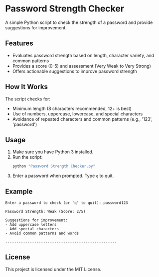 # Password Strength Checker

A simple Python script to check the strength of a password and provide suggestions for improvement.

## Features
- Evaluates password strength based on length, character variety, and common patterns
- Provides a score (0-5) and assessment (Very Weak to Very Strong)
- Offers actionable suggestions to improve password strength

## How It Works
The script checks for:
- Minimum length (8 characters recommended, 12+ is best)
- Use of numbers, uppercase, lowercase, and special characters
- Avoidance of repeated characters and common patterns (e.g., '123', 'password')

## Usage
1. Make sure you have Python 3 installed.
2. Run the script:
   ```bash
   python "Password Strength Checker.py"
   ```
3. Enter a password when prompted. Type `q` to quit.

## Example
```
Enter a password to check (or 'q' to quit): password123

Password Strength: Weak (Score: 2/5)

Suggestions for improvement:
- Add uppercase letters
- Add special characters
- Avoid common patterns and words

--------------------------------------------------
```

## License
This project is licensed under the MIT License. 
